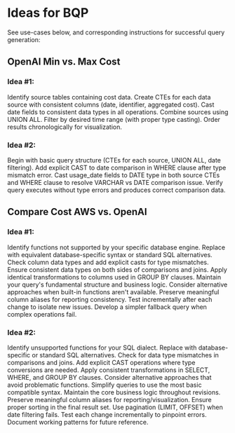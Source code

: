# Ideas for BQP

See use-cases below, and corresponding instructions for successful query generation:

## OpenAI Min vs. Max Cost

### Idea #1:

Identify source tables containing cost data.
Create CTEs for each data source with consistent columns (date, identifier, aggregated cost).
Cast date fields to consistent data types in all operations.
Combine sources using UNION ALL.
Filter by desired time range (with proper type casting).
Order results chronologically for visualization.

### Idea #2:

Begin with basic query structure (CTEs for each source, UNION ALL, date filtering).
Add explicit CAST to date comparison in WHERE clause after type mismatch error.
Cast usage_date fields to DATE type in both source CTEs and WHERE clause to resolve VARCHAR vs DATE comparison issue.
Verify query executes without type errors and produces correct comparison data.

## Compare Cost AWS vs. OpenAI

### Idea #1:

Identify functions not supported by your specific database engine.
Replace with equivalent database-specific syntax or standard SQL alternatives.
Check column data types and add explicit casts for type mismatches.
Ensure consistent data types on both sides of comparisons and joins.
Apply identical transformations to columns used in GROUP BY clauses.
Maintain your query's fundamental structure and business logic.
Consider alternative approaches when built-in functions aren't available.
Preserve meaningful column aliases for reporting consistency.
Test incrementally after each change to isolate new issues.
Develop a simpler fallback query when complex operations fail.

### Idea #2:

Identify unsupported functions for your SQL dialect.
Replace with database-specific or standard SQL alternatives.
Check for data type mismatches in comparisons and joins.
Add explicit CAST operations where type conversions are needed.
Apply consistent transformations in SELECT, WHERE, and GROUP BY clauses.
Consider alternative approaches that avoid problematic functions.
Simplify queries to use the most basic compatible syntax.
Maintain the core business logic throughout revisions.
Preserve meaningful column aliases for reporting/visualization.
Ensure proper sorting in the final result set.
Use pagination (LIMIT, OFFSET) when date filtering fails.
Test each change incrementally to pinpoint errors.
Document working patterns for future reference.
